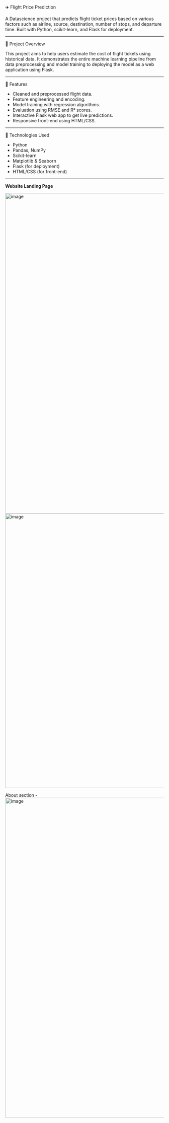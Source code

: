 ✈️ Flight Price Prediction

A Datascience project that predicts flight ticket prices based on various factors such as airline, source, destination, number of stops, and departure time. 
Built with Python, scikit-learn, and Flask for deployment.

---

📌 Project Overview

This project aims to help users estimate the cost of flight tickets using historical data.
It demonstrates the entire machine learning pipeline from data preprocessing and model training to deploying the model as a web application using Flask.

---

🚀 Features

- Cleaned and preprocessed flight data.
- Feature engineering and encoding.
- Model training with regression algorithms.
- Evaluation using RMSE and R² scores.
- Interactive Flask web app to get live predictions.
- Responsive front-end using HTML/CSS.

---

🧠 Technologies Used

- Python
- Pandas, NumPy
- Scikit-learn
- Matplotlib & Seaborn
- Flask (for deployment)
- HTML/CSS (for front-end)

---

**Website Landing Page**

<img width="1913" height="1018" alt="image" src="https://github.com/user-attachments/assets/9883aa37-c000-479c-9910-8bdd6323389a" />
<img width="1884" height="873" alt="image" src="https://github.com/user-attachments/assets/09cae634-8654-445f-9c4a-a012a78065d6" />

About section - 
<img width="1882" height="1017" alt="image" src="https://github.com/user-attachments/assets/de5189b5-2c00-4223-b969-5370e71ce3f4" />




